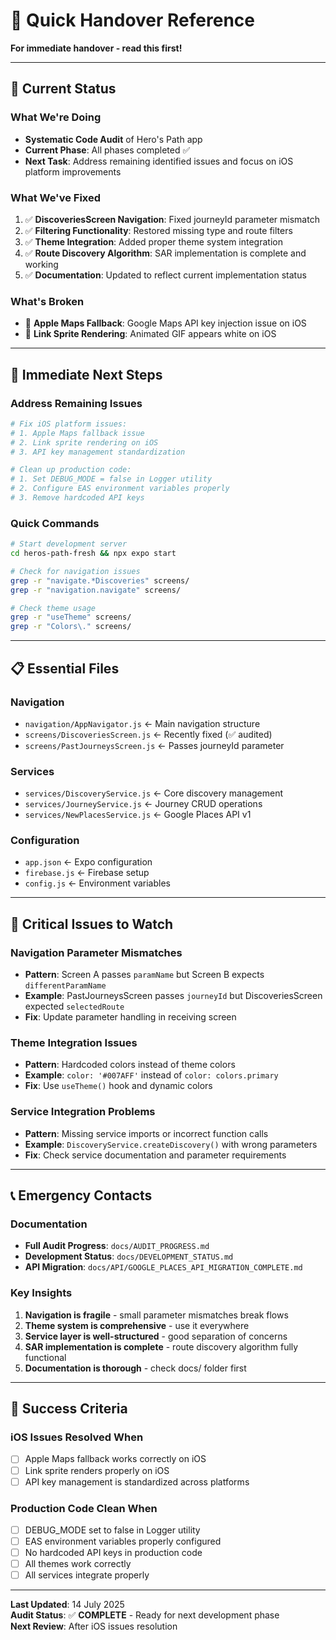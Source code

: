 # 🚨 Quick Handover Reference

**For immediate handover - read this first!**

---

## **📍 Current Status**

### **What We're Doing**
- **Systematic Code Audit** of Hero's Path app
- **Current Phase**: All phases completed ✅
- **Next Task**: Address remaining identified issues and focus on iOS platform improvements

### **What We've Fixed**
1. ✅ **DiscoveriesScreen Navigation**: Fixed journeyId parameter mismatch
2. ✅ **Filtering Functionality**: Restored missing type and route filters  
3. ✅ **Theme Integration**: Added proper theme system integration
4. ✅ **Route Discovery Algorithm**: SAR implementation is complete and working
5. ✅ **Documentation**: Updated to reflect current implementation status

### **What's Broken**
- 🚨 **Apple Maps Fallback**: Google Maps API key injection issue on iOS
- 🚨 **Link Sprite Rendering**: Animated GIF appears white on iOS

---

## **🔧 Immediate Next Steps**

### **Address Remaining Issues**
```bash
# Fix iOS platform issues:
# 1. Apple Maps fallback issue
# 2. Link sprite rendering on iOS
# 3. API key management standardization

# Clean up production code:
# 1. Set DEBUG_MODE = false in Logger utility
# 2. Configure EAS environment variables properly
# 3. Remove hardcoded API keys
```

### **Quick Commands**
```bash
# Start development server
cd heros-path-fresh && npx expo start

# Check for navigation issues
grep -r "navigate.*Discoveries" screens/
grep -r "navigation.navigate" screens/

# Check theme usage
grep -r "useTheme" screens/
grep -r "Colors\." screens/
```

---

## **📋 Essential Files**

### **Navigation**
- `navigation/AppNavigator.js` ← Main navigation structure
- `screens/DiscoveriesScreen.js` ← Recently fixed (✅ audited)
- `screens/PastJourneysScreen.js` ← Passes journeyId parameter

### **Services**
- `services/DiscoveryService.js` ← Core discovery management
- `services/JourneyService.js` ← Journey CRUD operations
- `services/NewPlacesService.js` ← Google Places API v1

### **Configuration**
- `app.json` ← Expo configuration
- `firebase.js` ← Firebase setup
- `config.js` ← Environment variables

---

## **🚨 Critical Issues to Watch**

### **Navigation Parameter Mismatches**
- **Pattern**: Screen A passes `paramName` but Screen B expects `differentParamName`
- **Example**: PastJourneysScreen passes `journeyId` but DiscoveriesScreen expected `selectedRoute`
- **Fix**: Update parameter handling in receiving screen

### **Theme Integration Issues**
- **Pattern**: Hardcoded colors instead of theme colors
- **Example**: `color: '#007AFF'` instead of `color: colors.primary`
- **Fix**: Use `useTheme()` hook and dynamic colors

### **Service Integration Problems**
- **Pattern**: Missing service imports or incorrect function calls
- **Example**: `DiscoveryService.createDiscovery()` with wrong parameters
- **Fix**: Check service documentation and parameter requirements

---

## **📞 Emergency Contacts**

### **Documentation**
- **Full Audit Progress**: `docs/AUDIT_PROGRESS.md`
- **Development Status**: `docs/DEVELOPMENT_STATUS.md`
- **API Migration**: `docs/API/GOOGLE_PLACES_API_MIGRATION_COMPLETE.md`

### **Key Insights**
1. **Navigation is fragile** - small parameter mismatches break flows
2. **Theme system is comprehensive** - use it everywhere
3. **Service layer is well-structured** - good separation of concerns
4. **SAR implementation is complete** - route discovery algorithm fully functional
5. **Documentation is thorough** - check docs/ folder first

---

## **🎯 Success Criteria**

### **iOS Issues Resolved When**
- [ ] Apple Maps fallback works correctly on iOS
- [ ] Link sprite renders properly on iOS
- [ ] API key management is standardized across platforms

### **Production Code Clean When**
- [ ] DEBUG_MODE set to false in Logger utility
- [ ] EAS environment variables properly configured
- [ ] No hardcoded API keys in production code
- [ ] All themes work correctly
- [ ] All services integrate properly

---

**Last Updated**: 14 July 2025  
**Audit Status**: ✅ **COMPLETE** - Ready for next development phase  
**Next Review**: After iOS issues resolution 